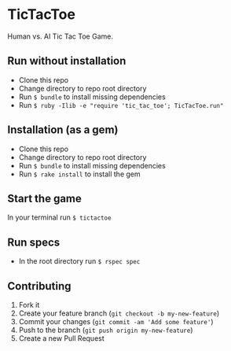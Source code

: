 # TicTacToe

Human vs. AI Tic Tac Toe Game.

## Run without installation
- Clone this repo
- Change directory to repo root directory
- Run `$ bundle` to install missing dependencies
- Run `$ ruby -Ilib -e "require 'tic_tac_toe'; TicTacToe.run"`

## Installation (as a gem)

- Clone this repo
- Change directory to repo root directory
- Run `$ bundle` to install missing dependencies
- Run `$ rake install` to install the gem

## Start the game

In your terminal run `$ tictactoe`

## Run specs
- In the root directory run `$ rspec spec`

## Contributing

1. Fork it
2. Create your feature branch (`git checkout -b my-new-feature`)
3. Commit your changes (`git commit -am 'Add some feature'`)
4. Push to the branch (`git push origin my-new-feature`)
5. Create a new Pull Request
